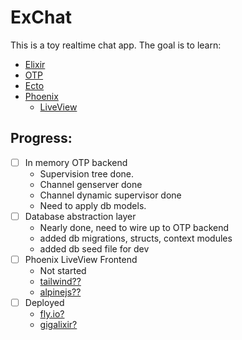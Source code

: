 # ExChat

This is a toy realtime chat app. The goal is to learn:

- [Elixir](https://elixir-lang.org/)
- [OTP](https://dev.to/lgdev07/elixir-otp-basics-with-project-example-19hg)
- [Ecto](https://hexdocs.pm/ecto/Ecto.html)
- [Phoenix](https://www.phoenixframework.org/)
  - [LiveView](https://hexdocs.pm/phoenix_live_view/Phoenix.LiveView.html)

## Progress:

- [ ] In memory OTP backend
  - Supervision tree done.
  - Channel genserver done
  - Channel dynamic supervisor done
  - Need to apply db models.
- [ ] Database abstraction layer
  - Nearly done, need to wire up to OTP backend
  - added db migrations, structs, context modules
  - added db seed file for dev
- [ ] Phoenix LiveView Frontend
  - Not started
  - [tailwind??](https://tailwindcss.com/)
  - [alpinejs??](https://alpinejs.dev/)
- [ ] Deployed
  - [fly.io?](https://fly.io/)
  - [gigalixir?](https://www.gigalixir.com/)
